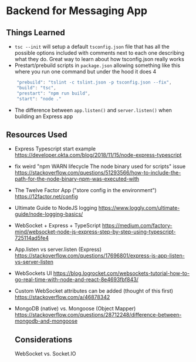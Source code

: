 # Backend for Messaging App

## Things Learned

- `tsc --init` will setup a default `tsconfig.json` file that has all the possible options included with comments next to each one describing what they do. Great way to learn about how tsconfig.json really works
- Prestart/prebuild scripts in `package.json` allowing something like this where you run one command but under the hood it does 4

```js
    "prebuild": "tslint -c tslint.json -p tsconfig.json --fix",
    "build": "tsc",
    "prestart": "npm run build",
    "start": "node ."
```

- The difference between `app.listen()` and `server.listen()` when building an Express app

## Resources Used

- Express Typescript start example
  https://developer.okta.com/blog/2018/11/15/node-express-typescript

- fix weird "npm WARN lifecycle The node binary used for scripts" issue
  https://stackoverflow.com/questions/51293566/how-to-include-the-path-for-the-node-binary-npm-was-executed-with

- The Twelve Factor App ("store config in the environment")
  https://12factor.net/config

- Ultimate Guide to NodeJS logging
  https://www.loggly.com/ultimate-guide/node-logging-basics/

- WebSocket + Express + TypeScript
  https://medium.com/factory-mind/websocket-node-js-express-step-by-step-using-typescript-725114ad5fe4

- App.listen vs server.listen (Express)
  https://stackoverflow.com/questions/17696801/express-js-app-listen-vs-server-listen

- WebSockets UI
  https://blog.logrocket.com/websockets-tutorial-how-to-go-real-time-with-node-and-react-8e4693fbf843/

- Custom WebSocket attributes can be added (thought of this first)
  https://stackoverflow.com/a/46878342

- MongoDB (native) vs. Mongoose (Object Mapper)
  https://stackoverflow.com/questions/28712248/difference-between-mongodb-and-mongoose


    ## Considerations
    WebSocket vs. Socket.IO
